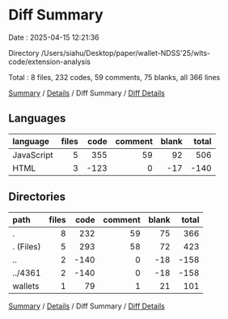 # Diff Summary

Date : 2025-04-15 12:21:36

Directory /Users/siahu/Desktop/paper/wallet-NDSS'25/wlts-code/extension-analysis

Total : 8 files,  232 codes, 59 comments, 75 blanks, all 366 lines

[Summary](results.md) / [Details](details.md) / Diff Summary / [Diff Details](diff-details.md)

## Languages
| language | files | code | comment | blank | total |
| :--- | ---: | ---: | ---: | ---: | ---: |
| JavaScript | 5 | 355 | 59 | 92 | 506 |
| HTML | 3 | -123 | 0 | -17 | -140 |

## Directories
| path | files | code | comment | blank | total |
| :--- | ---: | ---: | ---: | ---: | ---: |
| . | 8 | 232 | 59 | 75 | 366 |
| . (Files) | 5 | 293 | 58 | 72 | 423 |
| .. | 2 | -140 | 0 | -18 | -158 |
| ../4361 | 2 | -140 | 0 | -18 | -158 |
| wallets | 1 | 79 | 1 | 21 | 101 |

[Summary](results.md) / [Details](details.md) / Diff Summary / [Diff Details](diff-details.md)